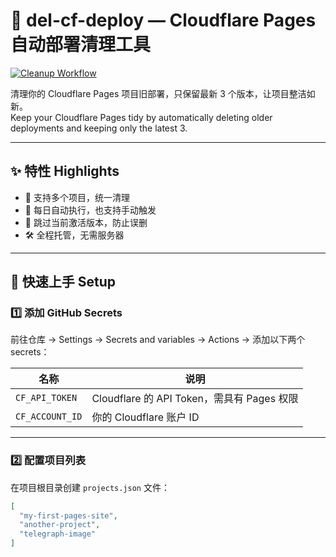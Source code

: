 # 🧹 del-cf-deploy — Cloudflare Pages 自动部署清理工具

[![Cleanup Workflow](https://github.com/QiaoGT/del-cf-deploy/actions/workflows/cleanup.yml/badge.svg)](https://github.com/QiaoGT/del-cf-deploy/actions/workflows/cleanup.yml)

清理你的 Cloudflare Pages 项目旧部署，只保留最新 3 个版本，让项目整洁如新。  
Keep your Cloudflare Pages tidy by automatically deleting older deployments and keeping only the latest 3.

---

## ✨ 特性 Highlights

- 🔁 支持多个项目，统一清理
- 🧹 每日自动执行，也支持手动触发
- 🔐 跳过当前激活版本，防止误删
- 🛠️ 全程托管，无需服务器

---

## 🚀 快速上手 Setup

### 1️⃣ 添加 GitHub Secrets

前往仓库 → Settings → Secrets and variables → Actions → 添加以下两个 secrets：

| 名称             | 说明                                |
|------------------|-------------------------------------|
| `CF_API_TOKEN`   | Cloudflare 的 API Token，需具有 Pages 权限 |
| `CF_ACCOUNT_ID`  | 你的 Cloudflare 账户 ID               |

---

### 2️⃣ 配置项目列表

在项目根目录创建 `projects.json` 文件：

```json
[
  "my-first-pages-site",
  "another-project",
  "telegraph-image"
]
